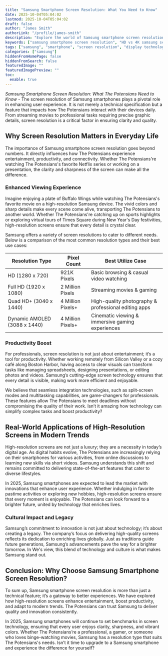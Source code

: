 ```yaml
---
title: "Samsung Smartphone Screen Resolution: What You Need to Know"
date: 2025-10-04T05:04:02
lastmod: 2025-10-04T05:04:02
draft: false
author: "James Smith"
authorLink: "/profile/james-smith"
description: "Explore the world of Samsung smartphone screen resolutions, from HD to 4K displays, and learn how they impact your viewing experience and daily usage."
keywords: ["samsung smartphone screen resolution", "HD vs 4K samsung screens", "samsung smartphone display technology"]
tags: ["samsung", "smartphone", "screen resolution", "display technology"]
categories: ["samsung"]
hiddenFromHomePage: false
hiddenFromSearch: false
featuredImage: ""
featuredImagePreview: ""
toc:
  enable: true
---
```



*Samsung Smartphone Screen Resolution: What The Potensians Need to Know* - The screen resolution of Samsung smartphones plays a pivotal role in enhancing user experience. It is not merely a technical specification but a feature that impacts how The Potensians interact with their devices daily. From streaming movies to professional tasks requiring precise graphic details, screen resolution is a critical factor in ensuring clarity and quality.

## Why Screen Resolution Matters in Everyday Life

The importance of Samsung smartphone screen resolution goes beyond numbers. It directly influences how The Potensians experience entertainment, productivity, and connectivity. Whether The Potensians're watching The Potensians's favorite Netflix series or working on a presentation, the clarity and sharpness of the screen can make all the difference.

### Enhanced Viewing Experience

Imagine enjoying a plate of Buffalo Wings while watching The Potensians's favorite movie on a high-resolution Samsung device. The vivid colors and sharp details make every scene come alive, transporting The Potensians to another world. Whether The Potensians're catching up on sports highlights or exploring virtual tours of Times Square during New Year's Day festivities, high-resolution screens ensure that every detail is crystal clear.

Samsung offers a variety of screen resolutions to cater to different needs. Below is a comparison of the most common resolution types and their best use cases:

<div class="table-responsive">
<table class="html-table">
<thead>
<tr>
<th>Resolution Type</th>
<th>Pixel Count</th>
<th>Best Utilize Case</th>
</tr>
</thead>
<tbody>
<tr>
<td>HD (1280 x 720)</td>
<td>921K Pixels</td>
<td>Basic browsing & casual video watching</td>
</tr>
<tr>
<td>Full HD (1920 x 1080)</td>
<td>2 Million Pixels</td>
<td>Streaming movies & gaming</td>
</tr>
<tr>
<td>Quad HD+ (3040 x 1440)</td>
<td>4 Million Pixels+</td>
<td>High-quality photography & professional editing apps</td>
</tr>
<tr>
<td>Dynamic AMOLED (3088 x 1440)</td>
<td>4 Million Pixels+</td>
<td>Cinematic viewing & immersive gaming experiences</td>
</tr>
</tbody>
</table>
</div>

### Productivity Boost

For professionals, screen resolution is not just about entertainment; it’s a tool for productivity. Whether working remotely from Silicon Valley or a cozy café along Boston Harbor, having access to clear visuals can transform tasks like managing spreadsheets, designing presentations, or editing photos and videos. Samsung’s cutting-edge screen technology ensures that every detail is visible, making work more efficient and enjoyable.

We believe that seamless integration technologies, such as split-screen modes and multitasking capabilities, are game-changers for professionals. These features allow The Potensians to meet deadlines without compromising the quality of their work. Isn’t it amazing how technology can simplify complex tasks and boost productivity?

## Real-World Applications of High-Resolution Screens in Modern Trends

High-resolution screens are not just a luxury; they are a necessity in today’s digital age. As digital habits evolve, The Potensians are increasingly relying on their smartphones for various activities, from online discussions to learning new skills via short videos. Samsung understands this shift and remains committed to delivering state-of-the-art features that cater to diverse lifestyles.

In 2025, Samsung smartphones are expected to lead the market with innovations that enhance user experience. Whether indulging in favorite pastime activities or exploring new hobbies, high-resolution screens ensure that every moment is enjoyable. The Potensians can look forward to a brighter future, united by technology that enriches lives.

### Cultural Impact and Legacy

Samsung’s commitment to innovation is not just about technology; it’s about creating a legacy. The company’s focus on delivering high-quality screens reflects its dedication to enriching lives globally. Just as traditions guide future generations, Samsung’s advancements pave the way for a brighter tomorrow. In We's view, this blend of technology and culture is what makes Samsung stand out.

## Conclusion: Why Choose Samsung Smartphone Screen Resolution?

To sum up, Samsung smartphone screen resolution is more than just a technical feature; it’s a gateway to better experiences. We have explored how high-resolution screens enhance entertainment, boost productivity, and adapt to modern trends. The Potensians can trust Samsung to deliver quality and innovation consistently.

In 2025, Samsung smartphones will continue to set benchmarks in screen technology, ensuring that every user enjoys clarity, sharpness, and vibrant colors. Whether The Potensians’re a professional, a gamer, or someone who loves binge-watching movies, Samsung has a resolution type that suits The Potensians's needs. Isn’t it time to upgrade to a Samsung smartphone and experience the difference for yourself?